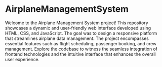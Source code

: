 # AirplaneManagementSystem
Welcome to the Airplane Management System project! This repository showcases a dynamic and user-friendly web interface developed using HTML, CSS, and JavaScript. 
The goal was to design a responsive platform that streamlines airplane data management. The project encompasses essential features such as flight scheduling, passenger booking, and crew management.
Explore the codebase to witness the seamless integration of frontend technologies and the intuitive interface that enhances the overall user experience.
